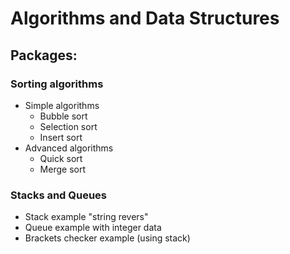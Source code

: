 # Algorithms and Data Structures
## Packages:
### Sorting algorithms
* Simple algorithms
    * Bubble sort
    * Selection sort
    * Insert sort
* Advanced algorithms
    * Quick sort
    * Merge sort
### Stacks and Queues
* Stack example "string revers"
* Queue example with integer data
* Brackets checker example (using stack)
